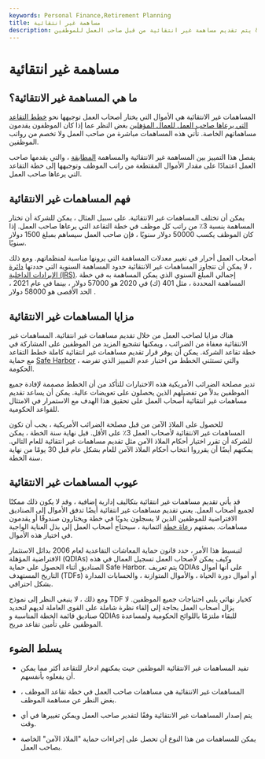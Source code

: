 ```yaml
---
keywords: Personal Finance,Retirement Planning
title: مساهمة غير انتقائية
description: يتم تقديم مساهمة غير انتقائية من قبل صاحب العمل للموظفين &amp; # 39 ؛ خطط التقاعد المؤهلة بغض النظر عما إذا كان الموظفون يقدمون مساهمات.
---
```


# مساهمة غير انتقائية
## ما هي المساهمة غير الانتقائية؟

المساهمات غير الانتقائية هي الأموال التي يختار أصحاب العمل توجيهها نحو [خطط التقاعد التي يرعاها صاحب العمل للعمال المؤهلين](/employer_sponsored_plan) بغض النظر عما إذا كان الموظفون يقدمون مساهماتهم الخاصة. تأتي هذه المساهمات مباشرة من صاحب العمل ولا تخصم من رواتب الموظفين.

يفصل هذا التمييز بين المساهمة غير الانتقائية والمساهمة [المطابقة](/matchingcontribution) ، والتي يقدمها صاحب العمل اعتمادًا على مقدار الأموال المقتطعة من راتب الموظف وتوجيهها إلى خطة التقاعد التي يرعاها صاحب العمل.

## فهم المساهمات غير الانتقائية

يمكن أن تختلف المساهمات غير الانتقائية. على سبيل المثال ، يمكن للشركة أن تختار المساهمة بنسبة 3٪ من راتب كل موظف في خطة التقاعد التي يرعاها صاحب العمل. إذا كان الموظف يكسب 50000 دولار سنويًا ، فإن صاحب العمل سيساهم بمبلغ 1500 دولار سنويًا.

أصحاب العمل أحرار في تغيير معدلات المساهمة التي يرونها مناسبة لمنظماتهم. ومع ذلك ، لا يمكن أن تتجاوز المساهمات غير الانتقائية حدود المساهمة السنوية التي حددتها [دائرة الإيرادات الداخلية (IRS)](/irs). إجمالي المبلغ السنوي الذي يمكن المساهمة به في خطة المساهمة المحددة ، مثل 401 (ك) في 2020 هو 57000 دولار ، بينما في عام 2021 ، الحد الأقصى هو 58000 دولار .

## مزايا المساهمات غير الانتقائية

هناك مزايا لصاحب العمل من خلال تقديم مساهمات غير انتقائية. المساهمات غير الانتقائية معفاة من الضرائب ، ويمكنها تشجيع المزيد من الموظفين على المشاركة في خطة تقاعد الشركة. يمكن أن يوفر قرار تقديم مساهمات غير انتقائية كاملة خطط التقاعد مع حماية [Safe Harbor](/safeharbor) ، والتي تستثني الخطط من اختبار عدم التمييز الذي تفرضه الحكومة.

تدير مصلحة الضرائب الأمريكية هذه الاختبارات للتأكد من أن الخطط مصممة لإفادة جميع الموظفين بدلاً من تفضيلهم الذين يحصلون على تعويضات عالية. يمكن أن يساعد تقديم مساهمات غير انتقائية أصحاب العمل على تحقيق هذا الهدف مع الاستمرار في الامتثال للقواعد الحكومية.

للحصول على الملاذ الآمن من قبل مصلحة الضرائب الأمريكية ، يجب أن تكون المساهمات غير الانتقائية لأصحاب العمل 3٪ على الأقل. قبل نهاية سنة الخطة ، يمكن للشركة أن تقرر اختيار أحكام الملاذ الآمن مثل تقديم مساهمات غير انتقائية للعام التالي. يمكنهم أيضًا أن يقرروا انتخاب أحكام الملاذ الآمن للعام بشكل عام قبل 30 يومًا من نهاية سنة الخطة.

## عيوب المساهمات غير الانتقائية

قد يأتي تقديم مساهمات غير انتقائية بتكاليف إدارية إضافية ، وقد لا يكون ذلك ممكنًا لجميع أصحاب العمل. يعني تقديم مساهمات غير انتقائية أيضًا تدفق الأموال إلى الصناديق الافتراضية للموظفين الذين لا يسجلون يدويًا في خطة ويختارون صندوقًا أو يقدمون مساهمات. بصفتهم [رعاة خطة](/plansponsor) ائتمانية ، سيحتاج أصحاب العمل إلى بذل العناية الواجبة في اختيار هذه الأموال.

لتبسيط هذا الأمر ، حدد قانون حماية المعاشات التقاعدية لعام 2006 بدائل الاستثمار الافتراضية المؤهلة (QDIAs) وكيف يمكن لأصحاب العمل تسجيل العمال في هذه الصناديق أثناء الحصول على حماية Safe Harbor. يتم تعريف QDIAs على أنها أموال التاريخ المستهدف (TDFs) أو أموال دورة الحياة ، والأموال المتوازنة ، والحسابات المدارة بشكل احترافي.

ومع ذلك ، لا ينبغي النظر إلى نموذج TDF كخيار نهائي يلبي احتياجات جميع الموظفين. لا يزال أصحاب العمل بحاجة إلى إلقاء نظرة شاملة على القوى العاملة لديهم لتحديد صناديق قائمة الخطة المناسبة و QDIAs للبقاء ملتزمًا باللوائح الحكومية ولمساعدة الموظفين على تأمين تقاعد مريح.

## يسلط الضوء

- تفيد المساهمات غير الانتقائية الموظفين حيث يمكنهم ادخار للتقاعد أكثر مما يمكن أن يفعلوه بأنفسهم.

- المساهمات غير الانتقائية هي مساهمات صاحب العمل في خطة تقاعد الموظف ، بغض النظر عن مساهمة الموظف.

- يتم إصدار المساهمات غير الانتقائية وفقًا لتقدير صاحب العمل ويمكن تغييرها في أي وقت.

- يمكن للمساهمات من هذا النوع أن تحصل على إجراءات حماية "الملاذ الآمن" الخاصة بصاحب العمل.


